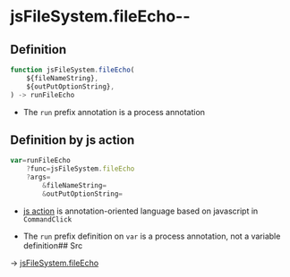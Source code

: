# jsFileSystem.fileEcho--

## Definition

```js.js
function jsFileSystem.fileEcho(
	${fileNameString},
	${outPutOptionString},
) -> runFileEcho
```

- The `run` prefix annotation is a process annotation
## Definition by js action

```js.js
var=runFileEcho
	?func=jsFileSystem.fileEcho
	?args=
		&fileNameString=
		&outPutOptionString=
```

- [js action](#) is annotation-oriented language based on javascript in `CommandClick`

- The `run` prefix definition on `var` is a process annotation, not a variable definition## Src

-> [jsFileSystem.fileEcho](https://github.com/puutaro/CommandClick/blob/master/app/src/main/java/com/puutaro/commandclick/fragment_lib/terminal_fragment/js_interface/file/JsFileSystem.kt#L80)


